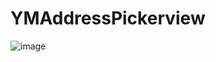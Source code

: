 # YMAddressPickerview
![image](https://github.com/xihelaobo/YMAddressPickerviewDemo/blob/master/HXProvincialCitiesCountiesPickerview/xiaoguo.gif)
